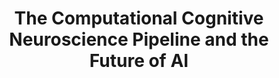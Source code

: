 ---
title:  The Computational Cognitive Neuroscience Pipeline and the Future of AI
extra:  false
event:  http://fb.com/
slides: ""
tags:   [lecture, neural networks, back-propagation, supervised learning]
---